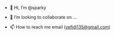 - 👋 Hi, I’m @sparky


- 💞️ I’m looking to collaborate on ...
- 📫 How to reach me email (vefidi135@gmail.com) 


<!---
Sonar135/Sonar135 is a ✨ special ✨ repository because its `README.md` (this file) appears on your GitHub profile.
You can click the Preview link to take a look at your changes.
--->

